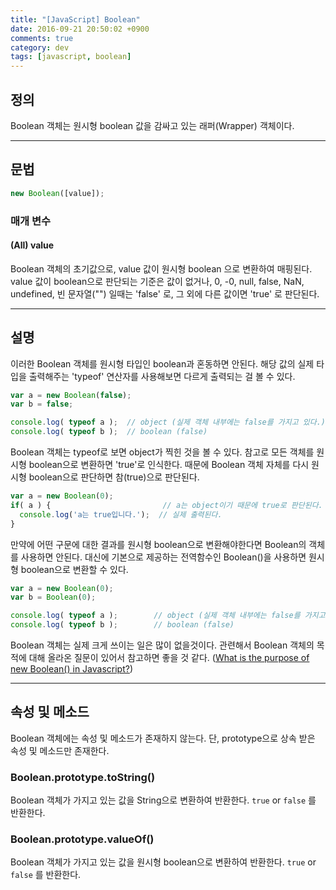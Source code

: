 ```yaml
---
title: "[JavaScript] Boolean"
date: 2016-09-21 20:50:02 +0900
comments: true
category: dev
tags: [javascript, boolean]
---
```


## 정의
Boolean 객체는 원시형 boolean 값을 감싸고 있는 래퍼(Wrapper) 객체이다.

---

## 문법
```js
new Boolean([value]);
```

### 매개 변수
#### (All) value
Boolean 객체의 초기값으로, value 값이 원시형 boolean 으로 변환하여 매핑된다.
value 값이 boolean으로 판단되는 기준은
값이 없거나, 0, -0, null, false, NaN, undefined, 빈 문자열("") 일때는 'false' 로,
그 외에 다른 값이면 'true' 로 판단된다.

---

## 설명
이러한 Boolean 객체를 원시형 타입인 boolean과 혼동하면 안된다.
해당 값의 실제 타입을 출력해주는 'typeof' 연산자를 사용해보면 다르게 출력되는 걸 볼 수 있다.

```js
var a = new Boolean(false);
var b = false;

console.log( typeof a );  // object (실제 객체 내부에는 false를 가지고 있다.)
console.log( typeof b );  // boolean (false)
```

Boolean 객체는 typeof로 보면 object가 찍힌 것을 볼 수 있다.
참고로 모든 객체를 원시형 boolean으로 변환하면 'true'로 인식한다.
때문에 Boolean 객체 자체를 다시 원시형 boolean으로 판단하면 참(true)으로 판단된다.

```js
var a = new Boolean(0);
if( a ) {                         // a는 object이기 때문에 true로 판단된다.
  console.log('a는 true입니다.');  // 실제 출력된다.
}
```

만약에 어떤 구문에 대한 결과를 원시형 boolean으로 변환해야한다면 Boolean의 객체를 사용하면 안된다.
대신에 기본으로 제공하는 전역함수인 Boolean()을 사용하면 원시형 boolean으로 변환할 수 있다.

```js
var a = new Boolean(0);
var b = Boolean(0);

console.log( typeof a );		// object (실제 객체 내부에는 false를 가지고 있다.)
console.log( typeof b );		// boolean (false)
```

Boolean 객체는 실제 크게 쓰이는 일은 많이 없을것이다.
관련해서 Boolean 객체의 목적에 대해 올라온 질문이 있어서 참고하면 좋을 것 같다.
([What is the purpose of new Boolean() in Javascript?](http://stackoverflow.com/questions/856324/what-is-the-purpose-of-new-boolean-in-javascript))

---

## 속성 및 메소드
Boolean 객체에는 속성 및 메소드가 존재하지 않는다.
단, prototype으로 상속 받은 속성 및 메소드만 존재한다.

### Boolean.prototype.toString()
Boolean 객체가 가지고 있는 값을 String으로 변환하여 반환한다.
`true` or `false` 를 반환한다.

### Boolean.prototype.valueOf()
Boolean 객체가 가지고 있는 값을 원시형 boolean으로 변환하여 반환한다.
`true` or `false` 를 반환한다.
